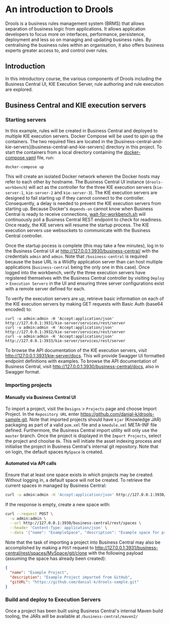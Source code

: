 # An introduction to Drools
Drools is a business rules management system (BRMS) that allows separation of business logic from applications.  It allows application developers to focus more on interfaces, performance, persistence, deployment and less so on managing and updating business rules.  By centralising the business rules within an organisation, it also offers business experts greater access to, and control over rules.

## Introduction
In this introductory course, the various components of Drools including the Business Central UI, KIE Execution Server, rule authoring and rule execution are explored.

## Business Central and KIE execution servers
### Starting servers
In this example, rules will be created in Business Central and deployed to multiple KIE execution servers. Docker Compose will be used to spin up the containers.  The two required files are located in the [business-central-and-kie-servers](business-central-and-kie-servers] directory in this project.  To start the containers from a local directory containing the [docker-compose.yaml](business-central-and-kie-servers/docker-compose.yaml) file, run:

```shell
docker-compose up
```

This will create an isolated Docker network wherein the Docker hosts may refer to each other by hostname. The Business Central UI instance (```drools-workbench```) will act as the controller for the three KIE execution servers (```kie-server-1```, ```kie-server-2``` and ```kie-server-3```).  The KIE execution servers are designed to fail starting up if they cannot connect to the controller.  Consequently, a delay is needed to prevent the KIE execution servers from starting up.  Because Docker's ```depends-on``` cannot know when Business Central is ready to receive connections, [wait-for-workbench.sh](business-central-and-kie-servers/wait-for-workbench.sh) will continuously poll a Business Central REST endpoint to check for readiness.  Once ready, the KIE servers will resume the startup process.  The KIE execution servers use websockets to communicate with the Business Central controller.

Once the startup pocess is complete (this may take a few minutes), log in to the Business Central UI at http://127.0.0.1:3930/business-central/ with the credentials ```admin``` and ```admin```.  Note that ```/business-central``` is required because the base URL is a Wildfly application server than can host multiple applications (```business-central``` being the only one in this case).  Once logged into the workbench, verify the three execution servers have registered themselves with the Business Central controller by visiting ```Deploy``` > ```Execution Servers``` in the UI and ensuring three server configurations exist with a remote server defined for each.

To verify the execution servers are up, retrieve basic information on each of the KIE execution servers by making GET requests with Basic Auth (base64 encoded) to:
```shell
curl -u admin:admin -H 'Accept:application/json' http://127.0.0.1:3931/kie-server/services/rest/server
curl -u admin:admin -H 'Accept:application/json' http://127.0.0.1:3932/kie-server/services/rest/server
curl -u admin:admin -H 'Accept:application/json' http://127.0.0.1:3933/kie-server/services/rest/server
```
To browse the API documentation of the KIE execution servers, visit http://127.0.0.1:3931/kie-server/docs.  This will provide Swagger UI formatted endpoint definitions with examples.  To browse the API documentation of Business Central, visit http://127.0.0.1:3930/business-central/docs, also in Swagger format.

### Importing projects
#### Manually via Business Central UI
To import a project, visit the ```Designs``` > ```Projects``` page and choose Import Project.  In the ```Repository URL``` enter https://github.com/danial-k/drools-sample.git.  Note that imported projects should have ```kjar``` (Knowledge JAR) packaging as part of a valid ```pom.xml``` file and a ```kmodule.xml``` META-INF file defined.  Furthermore, the Business Central import utility will only use the ```master``` branch.  Once the project is displayed in the ```Import Projects```, select the project and choolse ```Ok```.  This will initiate the asset indexing process and initialise the project in Business Central's internal git repository.  Note that on login, the default spaces ```MySpace``` is created.

#### Automated via API calls
Ensure that at least one space exists in which projects may be created.  Without logging in, a default space will not be created.  To retrieve the current spaces in managed by Business Central:
```bash
curl -u admin:admin -H 'Accept:application/json' http://127.0.0.1:3930/business-central/rest/spaces
```
If the response is empty, create a new space with:
```bash
curl --request POST \
  -u admin:admin \
  --url http://127.0.0.1:3930/business-central/rest/spaces \
  --header 'Content-Type: application/json' \
  --data '{"name": "ExampleSpace", "description": "Example space for projects.", "owner": "admin", "defaultGroupId": "ExampleSpace"}'
```

Note that the task of importing a project into Business Central may also be accomplished by making a ```POST``` request to http://127.0.0.1:3931/business-central/rest/spaces/MySpace/git/clone with the following payload (assuming the space has already been created): 
```json
{
  "name": "Example Project",
  "description": "Example Project imported from GitHub",
  "gitURL": "https://github.com/danial-k/drools-sample.git"
}
```

### Build and deploy to Execution Servers
Once a project has been built using Business Central's internal Maven build tooling, the JARs will be available at ```/business-central/maven2/```
